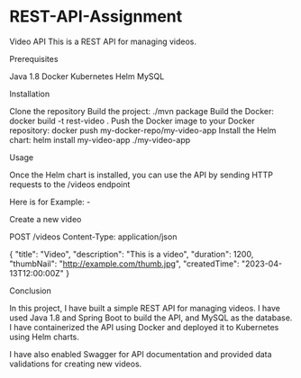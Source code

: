 # REST-API-Assignment

Video API
This is a REST API for managing videos.

Prerequisites

Java 1.8
Docker
Kubernetes
Helm
MySQL

Installation

Clone the repository
Build the project: ./mvn package
Build the Docker: docker build -t rest-video .
Push the Docker image to your Docker repository: docker push my-docker-repo/my-video-app
Install the Helm chart: helm install my-video-app ./my-video-app

Usage

Once the Helm chart is installed, you can use the API by sending HTTP requests to the /videos endpoint

Here is for Example: -

Create a new video

POST /videos
Content-Type: application/json

{
  "title": "Video",
  "description": "This is a video",
  "duration": 1200,
  "thumbNail": "http://example.com/thumb.jpg",
  "createdTime": "2023-04-13T12:00:00Z"
}

Conclusion

In this project, I have built a simple REST API for managing videos. I have used Java 1.8 and Spring Boot to build the API, and MySQL as the database. I have containerized the API using Docker and deployed it to Kubernetes using Helm charts.

I have also enabled Swagger for API documentation and provided data validations for creating new videos.


